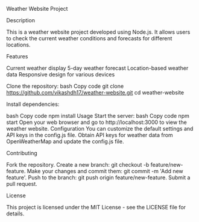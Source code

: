 

Weather Website Project

Description

This is a weather website project developed using Node.js. It allows users to check the current weather conditions and forecasts for different locations.

Features

Current weather display
5-day weather forecast
Location-based weather data
Responsive design for various devices

Clone the repository:
bash
Copy code
git clone https://github.com/vikashdh17/weather-website.git
cd weather-website

Install dependencies:

bash
Copy code
npm install
Usage
Start the server:
bash
Copy code
npm start
Open your web browser and go to http://localhost:3000 to view the weather website.
Configuration
You can customize the default settings and API keys in the config.js file.
Obtain API keys for weather data from OpenWeatherMap and update the config.js file.

Contributing

Fork the repository.
Create a new branch: git checkout -b feature/new-feature.
Make your changes and commit them: git commit -m 'Add new feature'.
Push to the branch: git push origin feature/new-feature.
Submit a pull request.

License

This project is licensed under the MIT License - see the LICENSE file for details.
